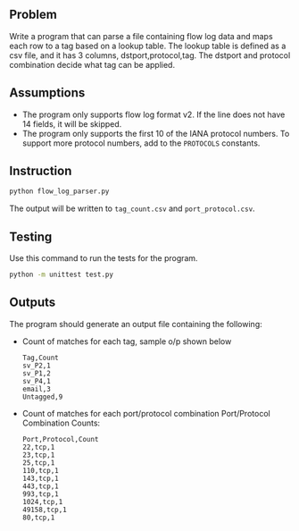 ## Problem

Write a program that can parse a file containing flow log data and maps each row to a tag based on a lookup table. The lookup table is defined as a csv file, and it has 3 columns, dstport,protocol,tag. The dstport and protocol combination decide what tag can be applied.

## Assumptions

- The program only supports flow log format v2. If the line does not have 14 fields, it will be skipped.
- The program only supports the first 10 of the IANA protocol numbers. To support more protocol numbers, add to the `PROTOCOLS` constants.

## Instruction

```bash
python flow_log_parser.py
```

The output will be written to `tag_count.csv` and `port_protocol.csv`.

## Testing

Use this command to run the tests for the program.

```bash
python -m unittest test.py
```

## Outputs

The program should generate an output file containing the following: 

- Count of matches for each tag, sample o/p shown below 

   ```
   Tag,Count
   sv_P2,1
   sv_P1,2
   sv_P4,1
   email,3
   Untagged,9
   ```

- Count of matches for each port/protocol combination Port/Protocol Combination Counts: 

   ```
   Port,Protocol,Count
   22,tcp,1
   23,tcp,1
   25,tcp,1
   110,tcp,1
   143,tcp,1
   443,tcp,1
   993,tcp,1
   1024,tcp,1
   49158,tcp,1
   80,tcp,1
   ```
